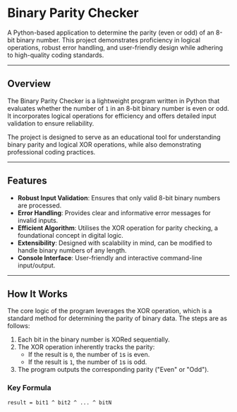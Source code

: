 # Binary Parity Checker

A Python-based application to determine the parity (even or odd) of an 8-bit binary number. This project demonstrates proficiency in logical operations, robust error handling, and user-friendly design while adhering to high-quality coding standards.

---

## Overview

The Binary Parity Checker is a lightweight program written in Python that evaluates whether the number of `1` in an 8-bit binary number is even or odd. It incorporates logical operations for efficiency and offers detailed input validation to ensure reliability.

The project is designed to serve as an educational tool for understanding binary parity and logical XOR operations, while also demonstrating professional coding practices.

---

## Features

- **Robust Input Validation**: Ensures that only valid 8-bit binary numbers are processed.
- **Error Handling**: Provides clear and informative error messages for invalid inputs.
- **Efficient Algorithm**: Utilises the XOR operation for parity checking, a foundational concept in digital logic.
- **Extensibility**: Designed with scalability in mind, can be modified to handle binary numbers of any length.
- **Console Interface**: User-friendly and interactive command-line input/output.

---

## How It Works

The core logic of the program leverages the XOR operation, which is a standard method for determining the parity of binary data. The steps are as follows:
1. Each bit in the binary number is XORed sequentially.
2. The XOR operation inherently tracks the parity:
   - If the result is `0`, the number of `1`s is even.
   - If the result is `1`, the number of `1`s is odd.
3. The program outputs the corresponding parity ("Even" or "Odd").

### Key Formula
````
result = bit1 ^ bit2 ^ ... ^ bitN
